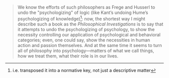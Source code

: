 > We know the efforts of such philosophers as Frege and Husserl to undo the
> "psychologizing" of logic (like Kant’s undoing Hume’s psychologizing of
> knowledge)[^trans]: now, the shortest way I might describe such a book as the
> *Philosophical Investigations* is to say that it attempts to undo the
> psychologizing of psychology, to show the necessity controlling our
> application of psychological and behavioral categories; even, one could say,
> show the necessities in human action and passion themselves. And at the same
> time it seems to turn all of philosophy into psychology—matters of what we
> call things, how we treat them, what their role is in our lives.

[^trans]: i.e. transposed it into a normative key, not just a descriptive matter

